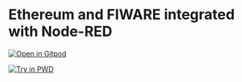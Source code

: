 # Ethereum and FIWARE integrated with Node-RED

[![Open in Gitpod](https://gitpod.io/button/open-in-gitpod.svg)](https://gitpod.io/#https://github.com/hybuild-project/ethereum-fiware)

[![Try in PWD](https://raw.githubusercontent.com/play-with-docker/stacks/master/assets/images/button.png)](https://labs.play-with-docker.com/?stack=https://raw.githubusercontent.com/hybuild-project/fiware/main/docker-compose.yml)
